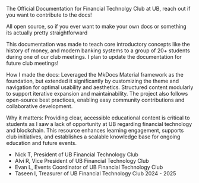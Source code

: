 The Official Documentation for Financial Technolgy Club at UB, reach out if you want to contribute to the docs!

All open source, so if you ever want to make your own docs or something its actually pretty straightforward

This documentation was made to teach core introductory concepts like the history of money, and modern banking systems to a group of 20+ students during one of our club meetings. I plan to update the documentation for future club meetings!


How I made the docs:
Leveraged the MkDocs Material framework as the foundation, but extended it significantly by customizing the theme and navigation for optimal usability and aesthetics. Structured content modularly to support iterative expansion and maintainability. The project also follows open-source best practices, enabling easy community contributions and collaborative development.

Why it matters:
Providing clear, accessible educational content is critical to students as I saw a lack of opportunity at UB regarding financial technology and blockchain. This resource enhances learning engagement, supports club initiatives, and establishes a scalable knowledge base for ongoing education and future events.

- Nick T, President of UB Financial Technology Club
- Alvi R, Vice President of UB Financial Technology Club
- Evan L, Events Coordinator of UB Financial Technology Club
- Taseen I, Treasurer of UB Financial Technology Club
  2024 - 2025

  

